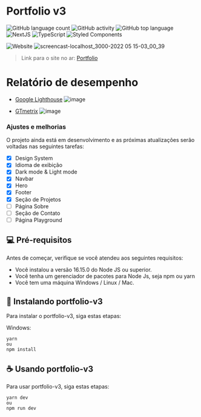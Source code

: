 # Portfolio v3

![GitHub language count](https://img.shields.io/github/languages/count/Rafael-Araujo-dev/portfolio-v3?style=for-the-badge)
![GitHub activity](https://img.shields.io/github/commit-activity/y/Rafael-Araujo-dev/portfolio-v3?style=for-the-badge)
![GitHub top language](https://img.shields.io/github/languages/top/Rafael-Araujo-dev/portfolio-v3?style=for-the-badge)
![NextJS](https://img.shields.io/badge/next.js-000000?style=for-the-badge&logo=nextdotjs&logoColor=white)
![TypeScript](https://img.shields.io/badge/TypeScript-007ACC?style=for-the-badge&logo=typescript&logoColor=white)
![Styled Components](https://img.shields.io/badge/styled--components-DB7093?style=for-the-badge&logo=styled-components&logoColor=white)

![Website](https://img.shields.io/website?down_message=Offline&label=Website%20status&style=for-the-badge&up_message=Online&url=https%3A%2F%2Fwww.orafaelribeiro.com%2F)
![screencast-localhost_3000-2022 05 15-03_00_39](https://user-images.githubusercontent.com/90640158/168459366-ec696ab0-fc6a-4975-b89c-380d0ff2b5b7.gif)

> Link para o site no ar: <a href="https://www.orafaelribeiro.com/">Portfolio</a>

# Relatório de desempenho 
 - <a href="https://developers.google.com/web/tools/lighthouse" target="_blank">Google Lighthouse</a>
![image](https://user-images.githubusercontent.com/90640158/168489611-28bf6e49-c0b9-4c5b-86c0-6ff7abc47151.png)

 - <a href="https://gtmetrix.com/" target="_blank">GTmetrix</a>
![image](https://user-images.githubusercontent.com/90640158/168489678-1f3569a8-6d3c-4fa3-b08f-4fcd8dd932b8.png)




### Ajustes e melhorias

O projeto ainda está em desenvolvimento e as próximas atualizações serão voltadas nas seguintes tarefas:

- [x] Design System
- [x] Idioma de exibição
- [x] Dark mode & Light mode
- [x] Navbar
- [x] Hero
- [x] Footer
- [x] Seção de Projetos
- [ ] Página Sobre
- [ ] Seção de Contato
- [ ] Página Playground 

## 💻 Pré-requisitos

Antes de começar, verifique se você atendeu aos seguintes requisitos:
* Você instalou a versão 16.15.0 do Node JS ou superior.
* Você tenha um gerenciador de pacotes para Node Js, seja npm ou yarn
* Você tem uma máquina Windows / Linux / Mac.

## 🚀 Instalando portfolio-v3

Para instalar o portfolio-v3, siga estas etapas:

Windows:
```
yarn
ou
npm install
```

## ☕ Usando portfolio-v3

Para usar portfolio-v3, siga estas etapas:

```
yarn dev
ou
npm run dev
```
